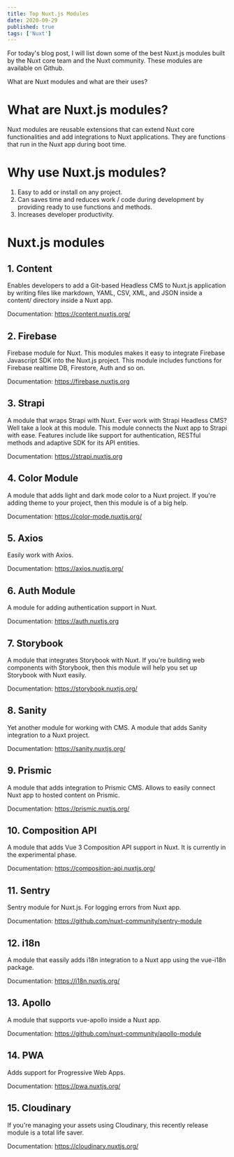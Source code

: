 ```yaml
---
title: Top Nuxt.js Modules
date: 2020-09-29
published: true
tags: ['Nuxt']
---
```


For today's blog post, I will list down some of the best Nuxt.js modules built by the Nuxt core team and the Nuxt community. These modules are available on Github.

What are Nuxt modules and what are their uses?

# What are Nuxt.js modules?

Nuxt modules are reusable extensions that can extend Nuxt core functionalities and add integrations to Nuxt applications. They are functions that run in the Nuxt app during boot time.

# Why use Nuxt.js modules?

1. Easy to add or install on any project.
2. Can saves time and reduces work / code during development by providing ready to use functions and methods.
3. Increases developer productivity.

# Nuxt.js modules

## 1. Content

Enables developers to add a Git-based Headless CMS to Nuxt.js application by writing files like markdown, YAML, CSV, XML, and JSON inside a content/ directory inside a Nuxt app.

Documentation: https://content.nuxtjs.org/

## 2. Firebase

Firebase module for Nuxt. This modules makes it easy to integrate Firebase Javascript SDK into the Nuxt.js project. This module includes functions for Firebase realtime DB, Firestore, Auth and so on.

Documentation: https://firebase.nuxtjs.org

## 3. Strapi

A module that wraps Strapi with Nuxt. Ever work with Strapi Headless CMS? Well take a look at this module. This module connects the Nuxt app to Strapi with ease. Features include like support for authentication, RESTful methods and adaptive SDK for its API entities.

Documentation: https://strapi.nuxtjs.org

## 4. Color Module

A module that adds light and dark mode color to a Nuxt project. If you're adding theme to your project, then this module is of a big help.

Documentation: https://color-mode.nuxtjs.org/

## 5. Axios

Easily work with Axios.

Documentation: https://axios.nuxtjs.org/

## 6. Auth Module

A module for adding authentication support in Nuxt.

Documentation: https://auth.nuxtjs.org

## 7. Storybook

A module that integrates Storybook with Nuxt. If you're building web components with Storybook, then this module will help you set up Storybook with Nuxt easily.

Documentation: https://storybook.nuxtjs.org/

## 8. Sanity

Yet another module for working with CMS. A module that adds Sanity integration to a Nuxt project.

Documentation: https://sanity.nuxtjs.org/

## 9. Prismic

A module that adds integration to Prismic CMS. Allows to easily connect Nuxt app to hosted content on Prismic.

Documentation: https://prismic.nuxtjs.org/

## 10. Composition API

A module that adds Vue 3 Composition API support in Nuxt. It is currently in the experimental phase.

Documentation: https://composition-api.nuxtjs.org/

## 11. Sentry

Sentry module for Nuxt.js. For logging errors from Nuxt app.

Documentation: https://github.com/nuxt-community/sentry-module

## 12. i18n

A module that eassily adds i18n integration to a Nuxt app using the vue-i18n package.

Documentation: https://i18n.nuxtjs.org/

## 13. Apollo

A module that supports vue-apollo inside a Nuxt app.

Documentation: https://github.com/nuxt-community/apollo-module

## 14. PWA

Adds support for Progressive Web Apps.

Documentation: https://pwa.nuxtjs.org/

## 15. Cloudinary

If you're managing your assets using Cloudinary, this recently release module is a total life saver.

Documentation: https://cloudinary.nuxtjs.org/
